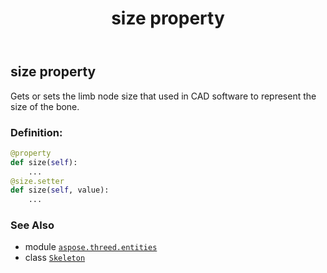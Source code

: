 ﻿---
title: size property
second_title: Aspose.3D for Python via .NET API References
description: 
type: docs
weight: 150
url: /python-net/aspose.threed.entities/skeleton/size/
is_root: false
---

## size property


Gets or sets the limb node size that used in CAD software to represent the size of the bone.
### Definition:
```python
@property
def size(self):
    ...
@size.setter
def size(self, value):
    ...
```

### See Also
* module [`aspose.threed.entities`](../../)
* class [`Skeleton`](/3d/python-net/aspose.threed.entities/skeleton)
